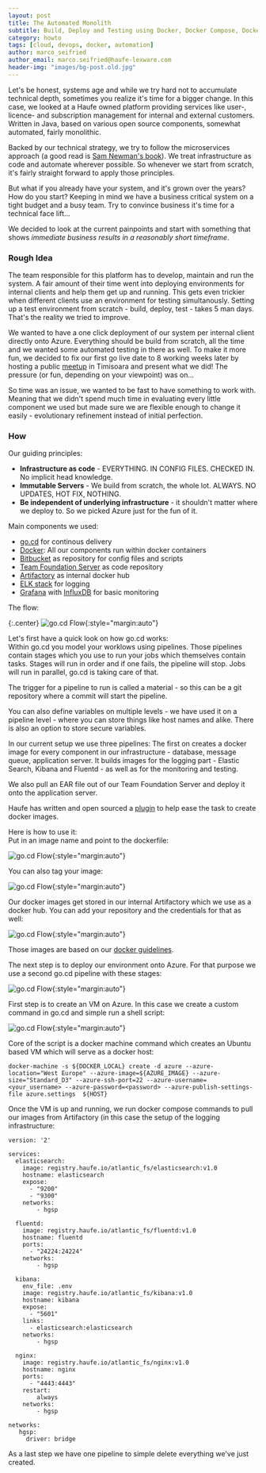 ```yaml
---
layout: post
title: The Automated Monolith
subtitle: Build, Deploy and Testing using Docker, Docker Compose, Docker Machine, go.cd and Azure
category: howto
tags: [cloud, devops, docker, automation]
author: marco_seifried
author_email: marco.seifried@haufe-lexware.com
header-img: "images/bg-post.old.jpg"
---
```


Let's be honest, systems age and while we try hard not to accumulate technical depth, sometimes you realize it's time for a bigger change. In this case, we looked at a Haufe owned platform providing services like user-, licence- and subscription management for internal and external customers. Written in Java, based on various open source components, somewhat automated, fairly monolithic.  

Backed by our technical strategy, we try to follow the microservices approach (a good read is [Sam Newman's book](http://shop.oreilly.com/product/0636920033158.do)). We treat infrastructure as code and automate wherever  possible. 
So whenever we start from scratch, it's fairly straight forward to apply those principles. 

But what if you already have your system, and it's grown over the years? How do you start? Keeping in mind we have a business critical system on a tight budget and a busy team. Try to convince business it's time for a technical face lift... 


We decided to look at the current painpoints and start with something that shows *immediate business results in a  reasonably short timeframe*. 

### Rough Idea
The team responsible for this platform has to develop, maintain and run the system. A fair amount of their time went into deploying environments for internal clients and help them get up and running. This gets even trickier when different clients use an environment for testing simultanously. Setting up a test environment from scratch - build, deploy, test - takes 5 man days. That's the reality we tried to improve.

We wanted to have a one click deployment of our system per internal client directly onto Azure. Everything should be build from scratch, all the time and we wanted some automated testing in there as well. 
To make it more fun, we decided to fix our first go live date to 8 working weeks later by hosting a public [meetup](http://www.meetup.com/de-DE/Timisoara-Java-User-Group/events/228106103/) in Timisoara and present what we did! The pressure (or fun, depending on your viewpoint) was on...

So time was an issue, we wanted to be fast to have something to work with. Meaning that we didn't spend much time in evaluating every little component we used but made sure we are flexible enough to change it easily - evolutionary refinement instead of initial perfection. 

### How
Our guiding principles:

* **Infrastructure as code** - EVERYTHING. IN CONFIG FILES. CHECKED IN. No implicit head knowledge. 
* **Immutable Servers** - We build from scratch, the whole lot. ALWAYS. NO UPDATES, HOT FIX, NOTHING.  
* **Be independent of underlying infrastructure** - it shouldn't matter where we deploy to. So we picked Azure just for the fun of it.  

Main components we used:

* [go.cd](https://www.go.cd/) for continous delivery
* [Docker](https://www.docker.com/): All our components run within docker containers
* [Bitbucket](https://bitbucket.org/) as repository for config files and scripts
* [Team Foundation Server](https://www.visualstudio.com/en-us/products/tfs-overview-vs.aspx) as code repository
* [Artifactory](https://www.jfrog.com/open-source/#os-arti) as internal docker hub
* [ELK stack](https://www.elastic.co/webinars/introduction-elk-stack) for logging
* [Grafana](http://grafana.org/) with [InfluxDB](http://grafana.org/features/#influxdb) for basic monitoring

The flow:

{:.center}
![go.cd Flow]( /images/automated-monolith/automated_monolith_flow.jpg){:style="margin:auto"}

 Let's first have a quick look on how go.cd works:  
Within go.cd you model your worklows using pipelines. Those pipelines contain stages which you use to run your jobs which themselves contain tasks. Stages will run in order and if one fails, the pipeline will stop. Jobs will run in parallel, go.cd is taking care of that. 

The trigger for a pipeline to run is called a material - so this can be a git repository where a commit will start the pipeline.  

You can also define variables on multiple levels - we have used it on a pipeline level - where you can store things like host names and alike. There is also an option to store secure variables. 

In our current setup we use three pipelines: The first on creates a docker image for every component in our infrastructure - database, message queue, application server. It builds images for the logging part - Elastic Search, Kibana and Fluentd - as well as for the monitoring and testing.  

We also pull an EAR file out of our Team Foundation Server and deploy it onto the application server.

Haufe has written and open sourced a [plugin](https://github.com/Haufe-Lexware/gocd-plugins/wiki/Docker-pipeline-plugin) to help ease the task to create docker images.

Here is how to use it:  
Put in an image name and point to the dockerfile:

![go.cd Flow]( /images/automated-monolith/docker_plugin_1.jpg){:style="margin:auto"}  

You can also tag your image:

![go.cd Flow]( /images/automated-monolith/docker_plugin_2.jpg){:style="margin:auto"}
  
Our docker images get stored in our internal Artifactory which we use as a docker hub. You can add your repository and the credentials for that as well:

![go.cd Flow]( /images/automated-monolith/docker_plugin_3.jpg){:style="margin:auto"}  


Those images are based on our [docker guidelines](https://github.com/Haufe-Lexware/docker-style-guide).

The next step is to deploy our environment onto Azure. For that purpose we use a second go.cd pipeline with these stages:

![go.cd Flow]( /images/automated-monolith/deploy_stages.jpg){:style="margin:auto"}

First step is to create an VM on Azure. In this case we create a custom command in go.cd and simple run a shell script:

![go.cd Flow]( /images/automated-monolith/custom_command.jpg){:style="margin:auto"}

Core of the script is a docker machine command which creates an Ubuntu based VM which will serve as a docker host:

```
docker-machine -s ${DOCKER_LOCAL} create -d azure --azure-location="West Europe" --azure-image=${AZURE_IMAGE} --azure-size="Standard_D3" --azure-ssh-port=22 --azure-username=<your_username> --azure-password=<password> --azure-publish-settings-file azure.settings  ${HOST}
```

Once the VM is up and running, we run docker compose commands to pull our images from Artifactory (in this case the setup of the logging infrastructure:

```
version: '2'

services:
  elasticsearch:
    image: registry.haufe.io/atlantic_fs/elasticsearch:v1.0
    hostname: elasticsearch
    expose:
      - "9200"
      - "9300"
    networks:
        - hgsp

  fluentd:
    image: registry.haufe.io/atlantic_fs/fluentd:v1.0
    hostname: fluentd
    ports:
      - "24224:24224"
    networks:
        - hgsp

  kibana:
    env_file: .env
    image: registry.haufe.io/atlantic_fs/kibana:v1.0
    hostname: kibana
    expose:
      - "5601"
    links:
      - elasticsearch:elasticsearch
    networks:
        - hgsp

  nginx:
    image: registry.haufe.io/atlantic_fs/nginx:v1.0
    hostname: nginx
    ports:
      - "4443:4443"
    restart:
        always
    networks:
        - hgsp

networks:
   hgsp:
     driver: bridge
```

As a last step we have one pipeline to simple delete everything we've just created.